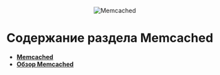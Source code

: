 <p align="center">
  <img  style="max-width:100%;"
        alt="Memcached"
        src="https://raw.github.com/uran1980/web-dev-blog/master/Memcached/images/memcached_banner75.jpg">
</p>

Содержание раздела Memcached
============================
* **[Memcached](https://github.com/uran1980/web-dev-blog/blob/master/Memcached/memcached.md)**
* **[Обзор Memcached](https://github.com/uran1980/web-dev-blog/blob/master/Memcached/memcached-overview.md)**

